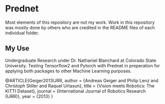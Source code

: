 # Prednet

Most elements of this repository are not my work. Work in this repository was mostly done by others who are credited in the README files of each individual folder.

## My Use

Undergraduate Research under Dr. Nathaniel Blanchard at Colorado State University. Testing Tensorflow2 and Pytorch with Prednet in preperation for applying both packages to other Machine Learning purposes. 


@ARTICLE{Geiger2013IJRR,
  author = {Andreas Geiger and Philip Lenz and Christoph Stiller and Raquel Urtasun},
  title = {Vision meets Robotics: The KITTI Dataset},
  journal = {International Journal of Robotics Research (IJRR)},
  year = {2013}
}
